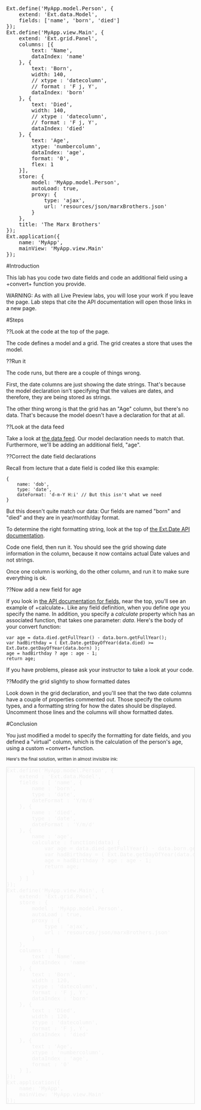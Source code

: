 <pre class="runnable docked 260">
Ext.define('MyApp.model.Person', {
    extend: 'Ext.data.Model',
    fields: ['name', 'born', 'died']
});
Ext.define('MyApp.view.Main', {
    extend: 'Ext.grid.Panel',
    columns: [{
        text: 'Name',
        dataIndex: 'name'
    }, {
        text: 'Born',
        width: 140,
        // xtype : 'datecolumn',
        // format : 'F j, Y',
        dataIndex: 'born'
    }, {
        text: 'Died',
        width: 140,
        // xtype : 'datecolumn',
        // format : 'F j, Y',
        dataIndex: 'died'
    }, {
        text: 'Age',
        xtype: 'numbercolumn',
        dataIndex: 'age',
        format: '0',
        flex: 1
    }],
    store: {
        model: 'MyApp.model.Person',
        autoLoad: true,
        proxy: {
            type: 'ajax',
            url: 'resources/json/marxBrothers.json'
        }
    },
    title: 'The Marx Brothers'
});
Ext.application({
    name: 'MyApp',
    mainView: 'MyApp.view.Main'
});
</pre>

#Introduction

This lab has you code two date fields and code an additional field using a
+convert+ function you provide.

WARNING: As with all Live Preview labs, you will lose your work if you leave the page. Lab steps that cite the API documentation will open those links in a new page.

#Steps

??Look at the code at the top of the page.

The code defines a model and a grid. The grid creates a store that uses the model.

??Run it

The code runs, but there are a couple of things wrong.

First, the date columns are just showing the date strings. That's because the model declaration isn't specifying that the values are dates, and therefore, they are being stored as strings.

The other thing wrong is that the grid has an "Age" column, but there's no data. That's because the model doesn't have a declaration for that at all.

??Look at the data feed

Take a look at <a href="resources/json/marxBrothers.json" target="lab">the data feed</a>. Our model declaration needs to match that. Furthermore, we'll be adding an additional field, "age".

??Correct the date field declarations

Recall from lecture that a date field is coded like this example:

    {
        name: 'dob',
        type: 'date',
        dateFormat: 'd-m-Y H:i' // But this isn't what we need
    }

But this doesn't quite match our data: Our fields are named "born" and "died" and they are in year/month/day format.

To determine the right formatting string, look at the top of <a href="classicAPI/#!/api/Ext.Date" target="api">the Ext.Date API documentation</a>.

Code one field, then run it. You should see the grid showing date information in the column, because it now contains actual Date values and not strings.

Once one column is working, do the other column, and run it to make sure everything is ok.

??Now add a new field for age

If you look in <a href="http://docs.sencha.com/extjs/5.1/5.1.0-apidocs/#!/api/Ext.data.field.Field" target="api">the API documentation for fields</a>, near the top, you'll see an example of +calculate+. Like any field definition, when you define *age* you specify the name. In addition, you specify a *calculate* property which has an associated function, that takes one parameter: *data*. Here's the body of your convert function:

    var age = data.died.getFullYear() - data.born.getFullYear();
    var hadBirthday = ( Ext.Date.getDayOfYear(data.died) >= Ext.Date.getDayOfYear(data.born) );
    age = hadBirthday ? age : age - 1;
    return age;

If you have problems, please ask your instructor to take a look at your code.

??Modify the grid slightly to show formatted dates

Look down in the grid declaration, and you'll see that the two date columns have a couple of properties commented out. Those specify the column types, and a formatting string for how the dates should be displayed. Uncomment those lines and the columns will show formatted dates.


#Conclusion

You just modified a model to specify the formatting for date fields, and you defined a "virtual" column, which is the calculation of the person's age, using a custom +convert+ function.

<small>Here's the final solution, written in almost invisible ink:</small>
<pre style="color: #eeeeee; border: 1px solid #dddddd; text-shadow: none;">
Ext.define('MyApp.model.Person', {
    extend : 'Ext.data.Model',
    fields : [ 'name', {
        name : 'born',
        type : 'date',
        dateFormat : 'Y/m/d'
    }, {
        name : 'died',
        type : 'date',
        dateFormat : 'Y/m/d'
    }, {
        name : 'age',
        calculate : function(data) {
            var age = data.died.getFullYear() - data.born.getFullYear();
            var hadBirthday = ( Ext.Date.getDayOfYear(data.died) >= Ext.Date.getDayOfYear(data.born) );
            age = hadBirthday ? age : age - 1;
            return age;
        }
    } ]
});
Ext.define('MyApp.view.Main', {
    extend: 'Ext.grid.Panel',
    store : {
        model : 'MyApp.model.Person',
        autoLoad : true,
        proxy : {
            type : 'ajax',
            url : 'resources/json/marxBrothers.json'
        }
    },
    columns : [ {
        text : 'Name',
        dataIndex : 'name'
    }, {
        text : 'Born',
        width : 120,
        xtype : 'datecolumn',
        format : 'F j, Y',
        dataIndex : 'born'
    }, {
        text : 'Died',
        width : 120,
        xtype : 'datecolumn',
        format : 'F j, Y',
        dataIndex : 'died'
    }, {
        text : 'Age',
        xtype : 'numbercolumn',
        dataIndex : 'age',
        format : '0'
    } ],
});
Ext.application({
    name: 'MyApp',
    mainView: 'MyApp.view.Main'
});
</pre>
